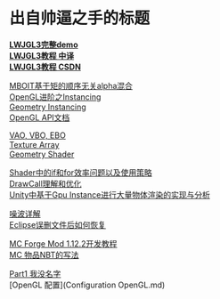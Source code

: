 # 出自帅逼之手的标题
**[LWJGL3完整demo](https://github.com/LWJGL/lwjgl3/blob/master/modules/samples/src/test/java/org/lwjgl/demo)  
[LWJGL3教程 中译](https://mouse0w0.github.io/lwjglbook-CN-Translation/)  
[LWJGL3教程 CSDN](https://blog.csdn.net/zoharwolf/article/details/49472857)**  

[MBOIT基于矩的顺序无关alpha混合](https://cg.ivd.kit.edu/english/mboit.php)  
[OpenGL进阶之Instancing](https://www.cnblogs.com/hellobb/p/8891374.html)  
[Geometry Instancing](http://www.zwqxin.com/archives/opengl/talk-about-geometry-instancing.html)  
[OpenGL API文档 ](https://www.khronos.org/registry/OpenGL-Refpages/gl4/)  

[VAO, VBO, EBO](https://www.cnblogs.com/yy-86/articles/9545264.html)  
[Texture Array](http://www.zwqxin.com/archives/opengl/learn-texture-array.html)  
[Geometry Shader](http://www.zwqxin.com/archives/shaderglsl/talk-about-geometry-shader.html)  

[Shader中的if和for效率问题以及使用策略](https://blog.csdn.net/xiaoyafang123/article/details/84942201?utm_source=app)  
[DrawCall理解和优化](https://blog.csdn.net/sakyaer/article/details/44459881)  
[Unity中基于Gpu Instance进行大量物体渲染的实现与分析](https://blog.csdn.net/leonwei/article/details/73274808)  

[噪波详解](https://blog.csdn.net/candycat1992/article/details/50346469)  
[Eclipse误删文件后如何恢复](https://blog.csdn.net/fristjcjdncg/article/details/104219368)  

[MC Forge Mod 1.12.2开发教程](https://www.mcbbs.net/forum.php?mod=viewthread&tid=849410&extra=page%3D1%26filter%3Dtypeid%26typeid%3D1028)  
[MC 物品NBT的写法](https://emxtutorials.wordpress.com/adding-nbt-data-to-items/)  

[Part1 我没名字](PART1.md)  
[OpenGL 配置](Configuration OpenGL.md)  
